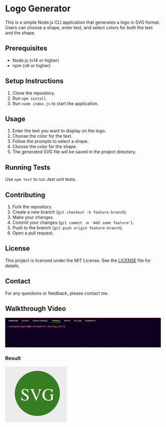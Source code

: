 # Logo Generator

This is a simple Node.js CLI application that generates a logo in SVG format. 
Users can choose a shape, enter text, and select colors for both the text and the shape.

## Prerequisites

- Node.js (v14 or higher)
- npm (v6 or higher)

## Setup Instructions

1. Clone the repository.
2. Run `npm install`.
3. Run `node index.js` to start the application.

## Usage

1. Enter the text you want to display on the logo.
2. Choose the color for the text.
3. Follow the prompts to select a shape.
4. Choose the color for the shape.
5. The generated SVG file will be saved in the project directory.

## Running Tests

Use `npm test` to run Jest unit tests.

## Contributing

1. Fork the repository.
2. Create a new branch (`git checkout -b feature-branch`).
3. Make your changes.
4. Commit your changes (`git commit -m 'Add some feature'`).
5. Push to the branch (`git push origin feature-branch`).
6. Open a pull request.

## License

This project is licensed under the MIT License. See the [LICENSE](LICENSE) file for details.

## Contact

For any questions or feedback, please contact me.

## Walkthrough Video

![Walkthrough Video](Videos/CleanShot.gif)

### Result

<img src="Images/TestImage.png" alt="Example Logo" width="200"/>